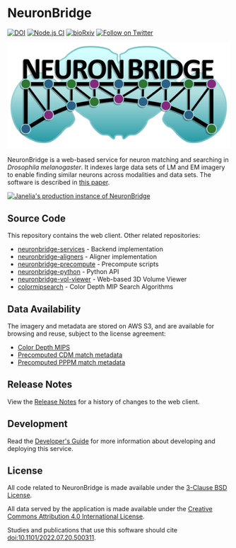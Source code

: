 # NeuronBridge

[![DOI](https://zenodo.org/badge/257408159.svg)](https://zenodo.org/badge/latestdoi/257408159)
[![Node.js CI](https://github.com/JaneliaSciComp/neuronbridge/actions/workflows/node.js.yml/badge.svg)](https://github.com/JaneliaSciComp/neuronbridge/actions/workflows/node.js.yml)
[![bioRxiv](https://img.shields.io/badge/bioRxiv-10.1101%2F2022.07.20.500311%20-red)](https://www.biorxiv.org/content/10.1101/2022.07.20.500311v1)
[![Follow on Twitter](http://img.shields.io/badge/twitter-%40NeuronBridge-1DA1F2?labelColor=000000&logo=twitter)](https://twitter.com/NeuronBridge)

<p align="center">
  <img src="assets/neuronbridge_logo_light.png" alt="NeuronBridge logo"/>
</p>

NeuronBridge is a web-based service for neuron matching and searching in _Drosophila melanogaster_. It indexes large data sets of LM and EM imagery to enable finding similar neurons across modalities and data sets. The software is described in [this paper](https://doi.org/10.1186/s12859-024-05732-7).

[![Janelia's production instance of NeuronBridge](https://img.shields.io/static/v1?style=for-the-badge&logo=&label=&message=View%20Production%20Site&color=008B94)](https://neuronbridge.janelia.org/)

## Source Code

This repository contains the web client. Other related repositories:

* [neuronbridge-services](https://github.com/JaneliaSciComp/neuronbridge-services) - Backend implementation
* [neuronbridge-aligners](https://github.com/JaneliaSciComp/neuronbridge-aligners) - Aligner implementation
* [neuronbridge-precompute](https://github.com/JaneliaSciComp/neuronbridge-precompute) - Precompute scripts
* [neuronbridge-python](https://github.com/JaneliaSciComp/neuronbridge-python) - Python API
* [neuronbridge-vol-viewer](https://github.com/JaneliaSciComp/neuronbridge-vol-viewer) - Web-based 3D Volume Viewer
* [colormipsearch](https://github.com/JaneliaSciComp/colormipsearch) - Color Depth MIP Search Algorithms


## Data Availability

The imagery and metadata are stored on AWS S3, and are available for browsing and reuse, subject to the license agreement:

* [Color Depth MIPS](https://open.quiltdata.com/b/janelia-flylight-color-depth)
* [Precomputed CDM match metadata](https://open.quiltdata.com/b/janelia-neuronbridge-data-prod)
* [Precomputed PPPM match metadata](https://open.quiltdata.com/b/janelia-ppp-match-prod)

## Release Notes

View the [Release Notes](public/RELEASENOTES.md) for a history of changes to the web client.

## Development

Read the [Developer's Guide](docs/Development.md) for more information about developing and deploying this service.

## License

All code related to NeuronBridge is made available under the [3-Clause BSD License](LICENSE.md). 

All data served by the application is made available under the [Creative Commons Attribution 4.0 International License](https://creativecommons.org/licenses/by/4.0/).

Studies and publications that use this software should cite [doi:10.1101/2022.07.20.500311](<https://doi.org/10.1101/2022.07.20.500311>).
